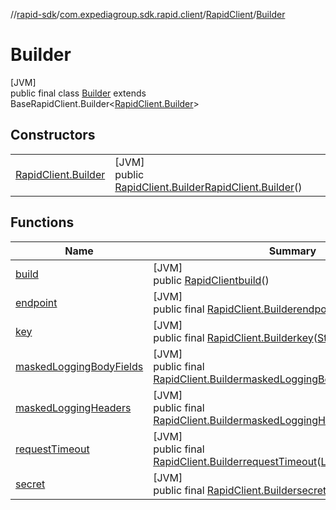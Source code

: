 //[rapid-sdk](../../../../index.md)/[com.expediagroup.sdk.rapid.client](../../index.md)/[RapidClient](../index.md)/[Builder](index.md)

# Builder

[JVM]\
public final class [Builder](index.md) extends BaseRapidClient.Builder&lt;[RapidClient.Builder](index.md)&gt;

## Constructors

| | |
|---|---|
| [RapidClient.Builder](-rapid-client.-builder.md) | [JVM]<br>public [RapidClient.Builder](index.md)[RapidClient.Builder](-rapid-client.-builder.md)() |

## Functions

| Name | Summary |
|---|---|
| [build](build.md) | [JVM]<br>public [RapidClient](../index.md)[build](build.md)() |
| [endpoint](index.md#2052625140%2FFunctions%2F700308213) | [JVM]<br>public final [RapidClient.Builder](index.md)[endpoint](index.md#2052625140%2FFunctions%2F700308213)([String](https://docs.oracle.com/javase/8/docs/api/java/lang/String.html)endpoint) |
| [key](index.md#-659042354%2FFunctions%2F700308213) | [JVM]<br>public final [RapidClient.Builder](index.md)[key](index.md#-659042354%2FFunctions%2F700308213)([String](https://docs.oracle.com/javase/8/docs/api/java/lang/String.html)key) |
| [maskedLoggingBodyFields](index.md#2097849710%2FFunctions%2F700308213) | [JVM]<br>public final [RapidClient.Builder](index.md)[maskedLoggingBodyFields](index.md#2097849710%2FFunctions%2F700308213)([String](https://docs.oracle.com/javase/8/docs/api/java/lang/String.html)fields) |
| [maskedLoggingHeaders](index.md#1847708801%2FFunctions%2F700308213) | [JVM]<br>public final [RapidClient.Builder](index.md)[maskedLoggingHeaders](index.md#1847708801%2FFunctions%2F700308213)([String](https://docs.oracle.com/javase/8/docs/api/java/lang/String.html)headers) |
| [requestTimeout](index.md#1912912614%2FFunctions%2F700308213) | [JVM]<br>public final [RapidClient.Builder](index.md)[requestTimeout](index.md#1912912614%2FFunctions%2F700308213)([Long](https://docs.oracle.com/javase/8/docs/api/java/lang/Long.html)milliseconds) |
| [secret](index.md#195814863%2FFunctions%2F700308213) | [JVM]<br>public final [RapidClient.Builder](index.md)[secret](index.md#195814863%2FFunctions%2F700308213)([String](https://docs.oracle.com/javase/8/docs/api/java/lang/String.html)secret) |
